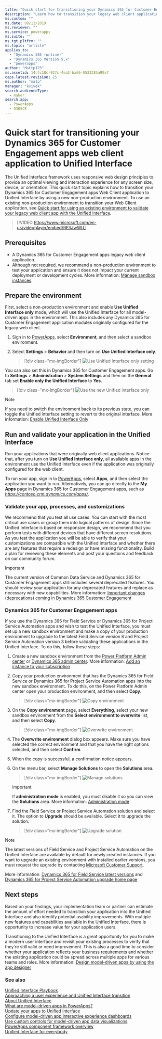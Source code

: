 ```yaml
---
title: "Quick start for transitioning your Dynamics 365 for Customer Engagement apps web client application to Unified Interface | MicrosoftDocs"
description: "Learn how to transition your legacy web client application to the Unified Interface"
ms.custom: ""
ms.date: 09/11/2019
ms.reviewer: ""
ms.service: powerapps
ms.suite: ""
ms.tgt_pltfrm: ""
ms.topic: "article"
applies_to: 
  - "Dynamics 365 (online)"
  - "Dynamics 365 Version 9.x"
  - "powerapps"
author: "Mattp123"
ms.assetid: 14c4c18c-927c-4ea2-ba66-0531285a99a7
caps.latest.revision: 25
ms.author: "matp"
manager: "kvivek"
search.audienceType: 
  - maker
search.app: 
  - PowerApps
  - D365CE
---
```

# Quick start for transitioning your Dynamics 365 for Customer Engagement apps web client application to Unified Interface

The Unified Interface framework uses responsive web design principles to provide an optimal viewing and interaction experience for any screen size, device, or orientation. This quick start topic explains how to transition your Dynamics 365 for Customer Engagement apps Web Client application to Unified Interface by using a new non-production environment. To use an existing non-production environment to transition your Web Client application, see [Quick start for using an existing environment to validate your legacy web client app with the Unified Interface](transition-web-app-existing.md). 

> [!VIDEO https://www.microsoft.com/en-us/videoplayer/embed/RE3JwWU]

## Prerequisites
- A Dynamics 365 for Customer Engagement apps legacy web client application. 
- Although not required, we recommend a non-production environment to test your application and ensure it does not impact your current deployment or development cycles. More information: [Manage sandbox instances](/dynamics365/customer-engagement/admin/manage-sandbox-instances)

## Prepare the environment
First, select a non-production environment and enable **Use Unified Interface only** mode, which will use the Unified Interface for all model-driven apps in the environment. This also includes any Dynamics 365 for Customer Engagement application modules originally configured for the legacy web client.

1. Sign in to [PowerApps](https://web.powerapps.com/?utm_source=padocs&utm_medium=linkinadoc&utm_campaign=referralsfromdoc), select **Environment**, and then select a sandbox environment. 

2. Select **Settings** > **Behavior** and then turn on **Use Unified Interface only**.

   > [!div class="mx-imgBorder"] 
   > ![Use Unified Interface only setting](media/use-unified-interface-only-pac.png)

You can also set this in Dynamics 365 for Customer Engagement apps. Go to **Settings** > **Administration** > **System Settings** and then on the **General** tab set **Enable only the Unified Interface** to **Yes**.

> [!div class="mx-imgBorder"] 
> ![Use the new Unified Interface only](media/use-unified-interface-only.png "Use the new Unified Interface only")


> [!NOTE]
> If you need to switch the environment back to its previous state, you can toggle the Unified Interface setting to revert to the original interface. More information: [Enable Unified Interface Only](/dynamics365/customer-engagement/admin/enable-unified-interface-only)

## Run and validate your application in the Unified Interface
Run your applications that were originally web client applications. Notice that, after you turn on **Use Unified Interface only**, all available apps in the environment use the Unified Interface even if the application was originally configured for the web client.

To run your app, sign in to [PowerApps](https://web.powerapps.com/?utm_source=padocs&utm_medium=linkinadoc&utm_campaign=referralsfromdoc), select **Apps**, and then select the application you want to run. Alternatively, you can go directly to the **My Apps** page in Dynamics 365 for Customer Engagement apps, such as *https://contoso.crm.dynamics.com/apps/*.

### Validate your app, processes, and customizations 
We recommend that you test all use cases. You can start with the most critical use cases or group them into logical patterns of design. Since the Unified Interface is based on responsive design, we recommend that you perform tests with different devices that have different screen resolutions. As you test the application you will be able to verify that your customizations are compatible with the Unified Interface and whether there are any features that require a redesign or have missing functionality. Build a plan for reviewing these elements and post your questions and feedback on our community forum. <!-- Link tbd -->

> [!IMPORTANT]
> The current version of Common Data Service and Dynamics 365 for Customer Engagement apps still includes several deprecated features. You should review your application for any deprecated features and replace as necessary with new capabilities. More information: [Important changes (deprecations) coming in Dynamics 365 Customer Engagement](/dynamics365/get-started/whats-new/customer-engagement/important-changes-coming)

### Dynamics 365 for Customer Engagement apps
If you use the Dynamics 365 for Field Service or Dynamics 365 for Project Service Automation apps and wish to test the Unified Interface, you must set up a new sandbox environment and make a copy of your production environment to upgrade to the latest Field Service version 8 and Project Service Automation version 3 before validating these applications in the Unified Interface. To do this, follow these steps:

1. Create a new sandbox environment from the [Power Platform Admin center](https://admin.powerplatform.microsoft.com/environments) or [Dynamics 365 admin center](https://port.crm.dynamics.com/). More information: [Add an instance to your subscription](/dynamics365/customer-engagement/admin/add-instance-subscription)

2. Copy your production environment that has the Dynamics 365 for Field Service or Dynamics 365 for Project Service Automation apps into the new sandbox environment. To do this, on the Power Platform Admin center open your production environment, and then select **Copy**.

    > [!div class="mx-imgBorder"] 
    > ![Copy environment](media/ppac-copy-environment.png "Copy environment")

3. On the **Copy environment** page, select **Everything**, select your new sandbox environment from the **Select environment to overwrite** list, and then select **Copy**. 

    > [!div class="mx-imgBorder"] 
    > ![Overwrite environment](media/ppac-copy-overwrite.png "Overwrite environment")

4. The **Overwrite environment** dialog box appears. Make sure you have selected the correct environment and that you have the right options selected, and then select **Confirm**. 

5. When the copy is successful, a confirmation notice appears. 

6. On the menu bar, select **Manage Solutions** to open the **Solutions** area. 

    > [!div class="mx-imgBorder"] 
    > ![Manage solutions](media/ppac-manage-solutions.png "Manage solutions")

    > [!IMPORTANT]
    > If **administration mode** is enabled, you must disable it so you can view the **Solutions** area. More information: [Administration mode](/power-platform/admin/sandbox-environments#administration-mode)

7. Find the Field Service or Project Service Automation solution and select it. The option to **Upgrade** should be available. Select it to upgrade the solution. 

    > [!div class="mx-imgBorder"] 
    > ![Upgrade solution](media/ppac-upgrade-solution.png "Upgrade solution")
    
> [!NOTE]
> The latest versions of Field Service and Project Service Automation on the Unified Interface are available by default for newly created instances. If you want to upgrade an existing environment with installed earlier versions, you must request the upgrade by contacting [Microsoft Customer Support](https://go.microsoft.com/fwlink/?LinkId=853505). 

More information: [Dynamics 365 for Field Service latest versions](/dynamics365/customer-engagement/field-service/version-history#latest-versions) and  [Dynamics 365 for Project Service Automation upgrade home page](/dynamics365/customer-engagement/project-service/upgrade-psa-home-page)

## Next steps
Based on your findings, your implementation team or partner can estimate the amount of effort needed to transition your application into the Unified Interface and also identify potential usability improvements. With multiple new features and capabilities available in the Unified Interface, there is opportunity to increase value for your application users. 

Transitioning to the Unified Interface is a great opportunity for you to make a modern user interface and revisit your existing processes to verify that they're still valid or need improvement. This is also a good time to consider whether your application reflects your business requirements and whether the existing application could be spread across multiple apps for various teams and roles.
More information: [Design model-driven apps by using the app designer](design-custom-business-apps-using-app-designer.md)  

### See also
<!-- Unified Interface transition community (link tbd) <br />  -->
[Unified Interface Playbook](unified-interface-playbook.md) <br />
[Approaching a user experience and Unified Interface transition](approaching-unified-interface.md) <br />
[About Unified Interface](/dynamics365/customer-engagement/admin/about-unified-interface) <br />
[What are model-driven apps in PowerApps?](model-driven-app-overview.md) <br />
[Update your apps to Unified Interface](/dynamics365/customer-engagement/admin/update-apps-to-unified-interface) <br />
[Configure model-driven app interactive experience dashboards](configure-interactive-experience-dashboards.md) <br />
[Use custom controls for model-driven app data visualizations](use-custom-controls-data-visualizations.md) <br />
[PowerApps component framework overview](/powerapps/developer/component-framework/overview) <br />
[Unified Interface for everybody](/power-platform-release-plan/2019wave2/microsoft-powerapps/unified-interface-app-everybody)


